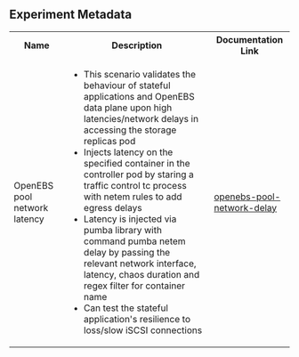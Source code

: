 ## Experiment Metadata

<table>
<tr>
<th> Name </th>
<th> Description </th>
<th> Documentation Link </th>
</tr>
<tr>
 <td> OpenEBS pool network latency </td>
 <td> 
  
 - This scenario validates the behaviour of stateful applications and OpenEBS data plane upon high latencies/network delays in accessing the storage replicas pod
 - Injects latency on the specified container in the controller pod by staring a traffic control tc process with netem rules to add egress delays
 - Latency is injected via pumba library with command pumba netem delay by passing the relevant network interface, latency, chaos duration and regex filter for container name
 - Can test the stateful application's resilience to loss/slow iSCSI connections
 </td>
 <td><a href="https://docs.litmuschaos.io/docs/openebs-pool-network-delay">openebs-pool-network-delay</a> </td>
 </tr>
 </table>
